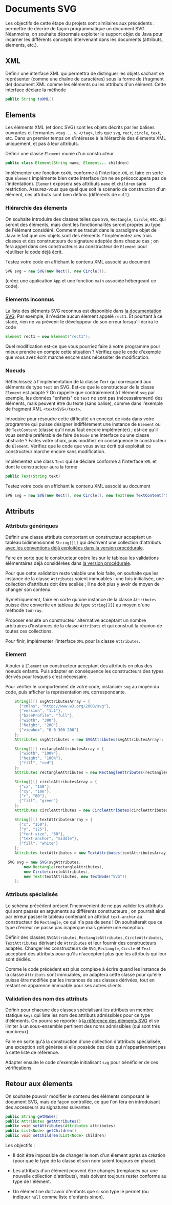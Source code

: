 Documents SVG
================================================================================

Les objectifs de cette étape du projets sont similaires aux précédents :
permettre de décrire de façon programmatique un document SVG. Néanmoins,
on souhaite désormais exploiter le support objet de Java pour incarner les
différents concepts intervenant dans les documents (attributs, élements, 
etc.).

## XML

Définir une interface XML qui permettra de distinguer les objets sachant se
représenter (comme une chaîne de caractères) sous la forme de (fragment de)
document XML comme les éléments ou les attributs d'un élément. 
Cette interface déclare la méthode
```java
public String toXML()
```

## Elements

Les éléments XML (et donc SVG) sont les objets décrits par les balises
ouvrantes et fermantes `<tag ...>`, `</tag>`, tels que `svg`, `rect`,
`circle`, `text`, etc. Dans un premier temps on s'intéresse à la hiérarchie
des éléments XML uniquement, et pas à leur attributs.

Définir une classe `Element` munie d'un constructeur
```java
public class Element(String name, Element... children)
```
Implémenter une fonction `toXML` conforme à l'interface `XML` et faire en sorte
que `Element` implémente bien cette interface (on ne se précoccupera
pas de l'indentation). 
`Element` exposera ses attributs `name` et `children` sans restriction. 
Assurez-vous que quel que soit le scénario de construction d'un élément, 
ces attributs sont bien définis (différents de `null`).

### Hiérarchie des élements

On souhaite introduire des classes telles que `SVG`, `Rectangle`, `Circle`, etc.
qui seront des éléments, mais dont les fonctionnalités seront propres au type
de l'élément considéré. Comment se traduit dans le paradigme objet de Java le
fait que ces objets sont des éléments ? Implémentez ces trois classes et
des constructeurs de signature adaptée dans chaque cas ; on fera appel dans
ces constructeurs au constructeur de `Element` pour réutiliser le code déjà
écrit.

Testez votre code en affichant le contenu XML associé au document
```java
SVG svg = new SVG(new Rect(), new Circle());
```
(créez une application `App` et une fonction `main` associée hébergeant ce
code).

### Elements inconnus

La liste des éléments SVG reconnus est disponible dans [la documentation SVG](https://developer.mozilla.org/fr/docs/Web/SVG/Element). Par exemple, il n'existe aucun élement
appelé `rect1`. Et pourtant à ce stade, rien ne va prévenir le développeur
de son erreur lorsqu'il écrira le code
```java
Element rect1 = new Element("rect1");
```
Quel modification est-ce que vous pourriez faire à votre programme pour mieux
prendre en compte cette situation ? Vérifiez que le code d'exemple que vous 
avez écrit marche encore sans nécessiter de modification.

### Noeuds

Réfléchissez à l'implémentation de la classe `Text` qui correspond aux éléments
de type `text` en SVG. Est-ce que le constructeur de la classe `Element` est
adapté ? On rappelle que contrairement à l'élément `svg` par exemple, les
données "enfants" de `text` ne sont pas (nécessairement) des éléments, mais
peuvent être du texte (sans balise), comme dans l'exemple de fragment XML
`<text>SVG</text>`.

Introduire pour résoudre cette difficulté un concept de `Node` dans votre 
programme qui puisse désigner indifférement une instance de `Element` 
ou de `TextContent` (classe qu'il nous faut encore implémenter) ;
est-ce qu'il vous semble préférable de faire de `Node` une interface ou
une classe abstraite ?
Faites votre choix, puis modifiez en conséquence le constructeur de `Element`.
Vérifiez que le code que vous aviez écrit qui exploitait ce constructeur 
marche encore sans modification.

Implémentez une class `Text` qui se déclare conforme à l'interface `XML` 
et dont le constructeur aura la forme
```java
public Text(String text)
```

Testez votre code en affichant le contenu XML associé au document

```java
SVG svg = new SVG(new Rect(), new Circle(), new Text(new TextContent("SVG")));
```

## Attributs

### Attributs génériques

Définir une classe attributs comportant un constructeur acceptant 
un tableau bidimensionnel `String[][]` qui décrivent une collection d'attributs
[avec les conventions déjà exploitées dans la version procédurale](impératif.md).

Faire en sorte que le constructeur opère les sur le tableau les validations 
élémentaires déjà considérées dans [la version procédurale](impératif.md).

Pour que cette validation reste valable une fois faite, 
on souhaite que les instance de la classe `Attributes` soient immuables : 
une fois initialisée, une collection d'attributs doit être scellée ;
il ne doit plus y avoir de moyen de changer son contenu.

Symétriquement, faire en sorte qu'une instance de la classe `Attributes` puisse 
être convertie en tableau de type `String[][]` au moyen d'une méthode `toArray`.

Proposer ensuite un constructeur alternative acceptant un nombre arbitraires
d'instances de la classe `Attributs` et qui construit la réunion de toutes
ces collections.

Pour finir, implémenter l'interface `XML` pour la classe `Attributes`.

### Element

Ajouter à `Element` un constructeur acceptant des attributs en plus
des noeuds enfants. 
Puis adapter en conséquence les constructeurs des types dérivés 
pour lesquels c'est nécessaire.

Pour vérifier le comportement de votre code, instancier `svg` au moyen du 
code, puis afficher la représentation `XML` correspondante.

```java
    String[][] svgAttributesArray = {
      {"xmlns", "http://www.w3.org/2000/svg"},
      {"version", "1.1"},
      {"baseProfile", "full"},
      {"width", "300"},
      {"height", "200"},
      {"viewbox", "0 0 300 200"}
    };
    Attributes svgAttributes = new SVGAttributes(svgAttributesArray);

    String[][] rectangleAttributesArray = {
      {"width", "100%"},
      {"height", "100%"},
      {"fill", "red"}
    };
    Attributes rectangleAttributes = new RectangleAttributes(rectangleAttributesArray);

    String[][] circleAttributesArray = {
      {"cx", "150"},
      {"cy", "100"},
      {"r", "80"},
      {"fill", "green"}
    };
    Attributes circleAttributes = new CircleAttributes(circleAttributesArray);

    String[][] textAttributesArray = {
      {"x", "150"},
      {"y", "125"},
      {"font-size", "60"},
      {"text-anchor", "middle"},
      {"fill", "white"}
    };
    Attributes textAttributes = new TextAttributes(textAttributesArray);

 SVG svg = new SVG(svgAttributes,
        new Rectangle(rectangleAttributes),
        new Circle(circleAttributes),
        new Text(textAttributes, new TextNode("SVG"))
    );
```

### Attributs spécialisés

Le schéma précédent présent l'inconvénient de ne pas valider les attributs
qui sont passés en arguments au différents constructeurs ; on pourrait ainsi
par erreur passer le tableau contenant un attribut `text-anchor` au constructeur
de `Rectangle`, ce qui n'a pas de sens ! On souhaiterait que ce type d'erreur
ne passe pas inaperçue mais génère une exception.

Définir des classes `SVGAttributes`, `RectangleAttributes`, `CircleAttributes`,
`TextAttributes` dérivant de `Attributes` et leur fournir des constructeurs 
adaptés. Changer les constructeurs de `SVG`, `Rectangle`, `Circle`
et `Text` acceptant des attributs pour qu'ils n'acceptent plus que les attributs
qui leur sont dédiés.

Comme le code précédent est plus complexe à écrire quand les instance de la
classe `Attributs` sont immuables, on adaptera cette classe pour qu'elle puisse
être modifiée par les instances de ses classes dérivées, tout en restant en
apparence immuable pour ses autres clients.

### Validation des nom des attributs

Définir pour chacune des classes spécialisant les attributs 
un membre statique `keys` qui liste les nom des attributs admissibles pour
ce type d'éléments. On pourra se reporter à [la référence des éléments SVG](https://developer.mozilla.org/fr/docs/Web/SVG/Element) et se limiter à un sous-ensemble pertinent
des noms admissibles (qui sont très nombreux).

Faire en sorte qu'à la construction d'une collection d'attributs spécialisée,
une exception soit générée si elle possède des clés qui n'appartiennent pas
à cette liste de référence.

Adapter ensuite le code d'exemple initialisant `svg` pour bénéficier de ces
vérifications.

## Retour aux élements

On souhaite pouvoir modifier le contenu des éléments composant le document SVG,
mais de façon controllée, ce que l'on fera en introduisant des accesseurs
au signatures suivantes

```java
public String getName()
public Attributes getAttributes()
public void setAttributes(Attributes attributes)
public List<Node> getChildren()
public void setChildren(List<Node> children)
```

Les objectifs :

  - Il doit être impossible de changer le nom d'un élement après sa création
    (pour que le type de la classe et son nom soient toujours en phase).

  - Les attributs d'un élément peuvent être changés (remplacés par une nouvelle 
    collection d'attributs), mais doivent toujours rester conforme au type de l'élément.

  - Un élément ne doit avoir d'enfants que si son type le permet (ou indiquer
    `null` comme liste d'enfants sinon). 







